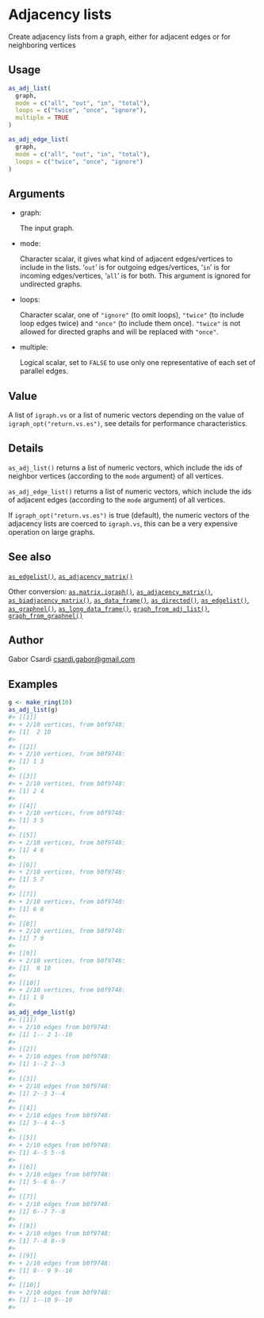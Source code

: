 # Adjacency lists

Create adjacency lists from a graph, either for adjacent edges or for
neighboring vertices

## Usage

``` r
as_adj_list(
  graph,
  mode = c("all", "out", "in", "total"),
  loops = c("twice", "once", "ignore"),
  multiple = TRUE
)

as_adj_edge_list(
  graph,
  mode = c("all", "out", "in", "total"),
  loops = c("twice", "once", "ignore")
)
```

## Arguments

- graph:

  The input graph.

- mode:

  Character scalar, it gives what kind of adjacent edges/vertices to
  include in the lists. ‘`out`’ is for outgoing edges/vertices, ‘`in`’
  is for incoming edges/vertices, ‘`all`’ is for both. This argument is
  ignored for undirected graphs.

- loops:

  Character scalar, one of `"ignore"` (to omit loops), `"twice"` (to
  include loop edges twice) and `"once"` (to include them once).
  `"twice"` is not allowed for directed graphs and will be replaced with
  `"once"`.

- multiple:

  Logical scalar, set to `FALSE` to use only one representative of each
  set of parallel edges.

## Value

A list of `igraph.vs` or a list of numeric vectors depending on the
value of `igraph_opt("return.vs.es")`, see details for performance
characteristics.

## Details

`as_adj_list()` returns a list of numeric vectors, which include the ids
of neighbor vertices (according to the `mode` argument) of all vertices.

`as_adj_edge_list()` returns a list of numeric vectors, which include
the ids of adjacent edges (according to the `mode` argument) of all
vertices.

If `igraph_opt("return.vs.es")` is true (default), the numeric vectors
of the adjacency lists are coerced to `igraph.vs`, this can be a very
expensive operation on large graphs.

## See also

[`as_edgelist()`](https://r.igraph.org/reference/as_edgelist.md),
[`as_adjacency_matrix()`](https://r.igraph.org/reference/as_adjacency_matrix.md)

Other conversion:
[`as.matrix.igraph()`](https://r.igraph.org/reference/as.matrix.igraph.md),
[`as_adjacency_matrix()`](https://r.igraph.org/reference/as_adjacency_matrix.md),
[`as_biadjacency_matrix()`](https://r.igraph.org/reference/as_biadjacency_matrix.md),
[`as_data_frame()`](https://r.igraph.org/reference/graph_from_data_frame.md),
[`as_directed()`](https://r.igraph.org/reference/as_directed.md),
[`as_edgelist()`](https://r.igraph.org/reference/as_edgelist.md),
[`as_graphnel()`](https://r.igraph.org/reference/as_graphnel.md),
[`as_long_data_frame()`](https://r.igraph.org/reference/as_long_data_frame.md),
[`graph_from_adj_list()`](https://r.igraph.org/reference/graph_from_adj_list.md),
[`graph_from_graphnel()`](https://r.igraph.org/reference/graph_from_graphnel.md)

## Author

Gabor Csardi <csardi.gabor@gmail.com>

## Examples

``` r
g <- make_ring(10)
as_adj_list(g)
#> [[1]]
#> + 2/10 vertices, from b0f9748:
#> [1]  2 10
#> 
#> [[2]]
#> + 2/10 vertices, from b0f9748:
#> [1] 1 3
#> 
#> [[3]]
#> + 2/10 vertices, from b0f9748:
#> [1] 2 4
#> 
#> [[4]]
#> + 2/10 vertices, from b0f9748:
#> [1] 3 5
#> 
#> [[5]]
#> + 2/10 vertices, from b0f9748:
#> [1] 4 6
#> 
#> [[6]]
#> + 2/10 vertices, from b0f9748:
#> [1] 5 7
#> 
#> [[7]]
#> + 2/10 vertices, from b0f9748:
#> [1] 6 8
#> 
#> [[8]]
#> + 2/10 vertices, from b0f9748:
#> [1] 7 9
#> 
#> [[9]]
#> + 2/10 vertices, from b0f9748:
#> [1]  8 10
#> 
#> [[10]]
#> + 2/10 vertices, from b0f9748:
#> [1] 1 9
#> 
as_adj_edge_list(g)
#> [[1]]
#> + 2/10 edges from b0f9748:
#> [1] 1-- 2 1--10
#> 
#> [[2]]
#> + 2/10 edges from b0f9748:
#> [1] 1--2 2--3
#> 
#> [[3]]
#> + 2/10 edges from b0f9748:
#> [1] 2--3 3--4
#> 
#> [[4]]
#> + 2/10 edges from b0f9748:
#> [1] 3--4 4--5
#> 
#> [[5]]
#> + 2/10 edges from b0f9748:
#> [1] 4--5 5--6
#> 
#> [[6]]
#> + 2/10 edges from b0f9748:
#> [1] 5--6 6--7
#> 
#> [[7]]
#> + 2/10 edges from b0f9748:
#> [1] 6--7 7--8
#> 
#> [[8]]
#> + 2/10 edges from b0f9748:
#> [1] 7--8 8--9
#> 
#> [[9]]
#> + 2/10 edges from b0f9748:
#> [1] 8-- 9 9--10
#> 
#> [[10]]
#> + 2/10 edges from b0f9748:
#> [1] 1--10 9--10
#> 
```
